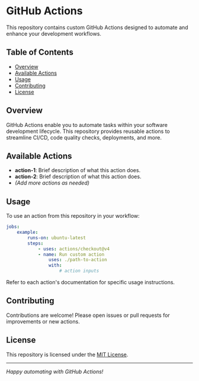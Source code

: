 # GitHub Actions

This repository contains custom GitHub Actions designed to automate and enhance your development workflows.

## Table of Contents

- [Overview](#overview)
- [Available Actions](#available-actions)
- [Usage](#usage)
- [Contributing](#contributing)
- [License](#license)

## Overview

GitHub Actions enable you to automate tasks within your software development lifecycle. This repository provides reusable actions to streamline CI/CD, code quality checks, deployments, and more.

## Available Actions

- **action-1**: Brief description of what this action does.
- **action-2**: Brief description of what this action does.
- *(Add more actions as needed)*

## Usage

To use an action from this repository in your workflow:

```yaml
jobs:
    example:
        runs-on: ubuntu-latest
        steps:
            - uses: actions/checkout@v4
            - name: Run custom action
                uses: ./path-to-action
                with:
                    # action inputs
```

Refer to each action's documentation for specific usage instructions.

## Contributing

Contributions are welcome! Please open issues or pull requests for improvements or new actions.

## License

This repository is licensed under the [MIT License](LICENSE).

---

*Happy automating with GitHub Actions!*
